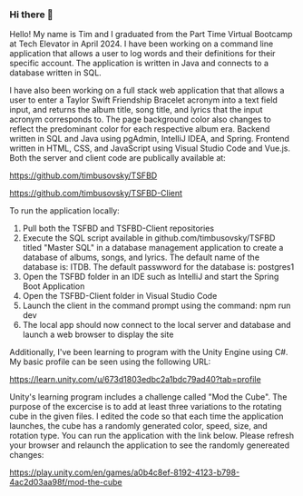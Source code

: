 ### Hi there 👋

<!--
**timbusovsky/timbusovsky** is a ✨ _special_ ✨ repository because its `README.md` (this file) appears on your GitHub profile.

Here are some ideas to get you started:

- 🔭 I’m currently working on ...
- 🌱 I’m currently learning ...
- 👯 I’m looking to collaborate on ...
- 🤔 I’m looking for help with ...
- 💬 Ask me about ...
- 📫 How to reach me: ...
- 😄 Pronouns: ...
- ⚡ Fun fact: ...
-->

Hello!  My name is Tim and I graduated from the Part Time Virtual Bootcamp at Tech Elevator in April 2024.  I have been working on a command line application that allows a user to log words and their definitions for their specific account.  The application is written in Java and connects to a database written in SQL.

I have also been working on a full stack web application that that allows a user to enter a Taylor Swift Friendship Bracelet acronym into a text field input, and returns the album title, song title, and lyrics that the input acronym corresponds to. The page background color also changes to reflect the predominant color for each respective album era. Backend written in SQL and Java using pgAdmin, IntelliJ IDEA, and Spring. Frontend written in HTML, CSS, and JavaScript using Visual Studio Code and Vue.js. Both the server and client code are publically available at:

https://github.com/timbusovsky/TSFBD

https://github.com/timbusovsky/TSFBD-Client

To run the application locally:

1. Pull both the TSFBD and TSFBD-Client repositories
2. Execute the SQL script available in github.com/timbusovsky/TSFBD titled "Master SQL" in a database management application to create a database of albums, songs, and lyrics. The default name of the database is: ITDB. The default passwword for the database is: postgres1
3. Open the TSFBD folder in an IDE such as IntelliJ and start the Spring Boot Application
4. Open the TSFBD-Client folder in Visual Studio Code
5. Launch the client in the command prompt using the command: npm run dev
6. The local app should now connect to the local server and database and launch a web browser to display the site

Additionally, I've been learning to program with the Unity Engine using C#. My basic profile can be seen using the following URL:

https://learn.unity.com/u/673d1803edbc2a1bdc79ad40?tab=profile

Unity's learning program includes a challenge called "Mod the Cube". The purpose of the excercise is to add at least three variations to the rotating cube in the given files. I edited the code so that each time the application launches, the cube has a randomly generated color, speed, size, and rotation type. You can run the application with the link below. Please refresh your browser and relaunch the application to see the randomly genereated changes:

https://play.unity.com/en/games/a0b4c8ef-8192-4123-b798-4ac2d03aa98f/mod-the-cube
